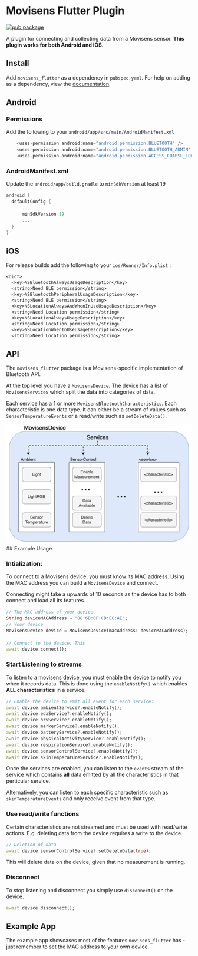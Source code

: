 # Movisens Flutter Plugin

[![pub package](https://img.shields.io/pub/v/movisens_flutter.svg)](https://pub.dartlang.org/packages/movisens_flutter)

A plugin for connecting and collecting data from a Movisens sensor. **This plugin works for both Android and iOS.**

## Install

Add `movisens_flutter` as a dependency in `pubspec.yaml`.
For help on adding as a dependency, view the [documentation](https://flutter.io/using-packages/).

## Android

### Permissions

Add the following to your `android/app/src/main/AndroidManifest.xml`

```dart
    <uses-permission android:name="android.permission.BLUETOOTH" />
    <uses-permission android:name="android.permission.BLUETOOTH_ADMIN" />
    <uses-permission android:name="android.permission.ACCESS_COARSE_LOCATION"/>
```

### AndroidManifest.xml

Update the `android/app/build.gradle` to `minSdkVersion` at least 19

```gradle
android {
  defaultConfig {
      ...
      minSdkVersion 19
      ...
  }
}
```

## iOS

For release builds add the following to your `ios/Runner/Info.plist` :

```
<dict>
  <key>NSBluetoothAlwaysUsageDescription</key>
  <string>Need BLE permission</string>
  <key>NSBluetoothPeripheralUsageDescription</key>
  <string>Need BLE permission</string>
  <key>NSLocationAlwaysAndWhenInUseUsageDescription</key>
  <string>Need Location permission</string>
  <key>NSLocationAlwaysUsageDescription</key>
  <string>Need Location permission</string>
  <key>NSLocationWhenInUseUsageDescription</key>
  <string>Need Location permission</string>
```

## API

The `movisens_flutter` package is a Movisens-specific implementation of Bluetooth API.

At the top level you have a `MovisensDevice`. The device has a list of `MovisensService`s which split the data into categories of data.

Each service has a 1 or more `MovisensBluetoothCharacteristics`. Each characteristic is one data type. It can either be a stream of values such as `SensorTemperatureEvents` or a read/write such as `setDeleteData()`.

<img src="images/movisens-design.png" alt="drawing" width="800"/>
## Example Usage

### Intialization:

To connect to a Movisens device, you must know its MAC address.
Using the MAC address you can build a `MovisensDevice` and connect.

Connecting might take a upwards of 10 seconds as the device has to both connect and load all its features.

```dart
// The MAC address of your device
String deviceMACAddress = "88:6B:0F:CD:EC:AE";
// Your device
MovisensDevice device = MovisensDevice(macAddress: deviceMACAddress);

// Connect to the device. This
await device.connect();
```

### Start Listening to streams

To listen to a movisens device, you must enable the device to notify you when it records data.
This is done using the `enableNotify()` which enables **ALL characteristics** in a service.

```dart
// Enable the device to emit all event for each service:
await device.ambientService?.enableNotify();
await device.edaService?.enableNotify();
await device.hrvService?.enableNotify();
await device.markerService?.enableNotify();
await device.batteryService?.enableNotify();
await device.physicalActivityService?.enableNotify();
await device.respirationService?.enableNotify();
await device.sensorControlService?.enableNotify();
await device.skinTemperatureService?.enableNotify();
```

Once the services are enabled, you can listen to the `events` stream of the service which contains **all** data emitted by all the characteristics in that perticular service.

Alternatively, you can listen to each specific characteristic such as `skinTemperatureEvents` and only receive event from that type.

### Use read/write functions

Certain characteristics are not streamed and must be used with read/write actions.
E.g. deleting data from the device requires a write to the device.

```dart
// Deletion of data
await device.sensorControlService?.setDeleteData(true);
```

This will delete data on the device, given that no measurement is running.

### Disconnect

To stop listening and disconnect you simply use `disconnect()` on the device.

```dart
await device.disconnect();
```

## Example App

The example app showcases most of the features `movisens_flutter` has - just remember to set the MAC address to your own device.
